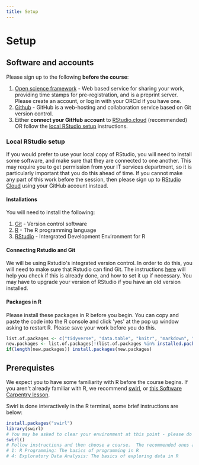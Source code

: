 ```yaml
---
title: Setup
---
```


Setup
===

## Software and accounts

Please sign up to the following **before the course**:
1. [Open science framework](https://osf.io) - Web based service for sharing your work, providing time stamps for pre-registration, and is a preprint server. Please create an account, or log in with your ORCid if you have one. 
1. [Github](https://github.com/) - GitHub is a web-hosting and collaboration service based on Git version control. 
1. Either **connect your GitHub account** to [RStudio.cloud](https://rstudio.cloud/) (recommended) OR follow the [local RStudio setup](#local-rstudio-setup) instructions. 

### Local RStudio setup
If you would prefer to use your local copy of RStudio, you will need to install some software, and make sure that they are connected to one another. This may require you to get permission from your IT services department, so it is particularly important that you do this ahead of time. If you cannot make any part of this work before the session, then please sign up to [RStudio Cloud](https://rstudio.cloud) using your GitHub account instead.

#### Installations

You will need to install the following:
1. [Git](https://git-scm.com/) - Version control software
1. [R](https://www.r-project.org/) - The R programming language
1. [RStudio](https://www.rstudio.com/) - Intergrated Development Environment for R

#### Connecting Rstudio and Git
We will be using Rstudio's integrated version control. In order to do this, you will need to make sure that Rstudio can find Git. The instructions [here](https://happygitwithr.com/rstudio-see-git.html) will help you check if this is already done, and how to set it up if necessary. You may have to upgrade your version of RStudio if you have an old version installed. 

#### Packages in R

Please install these packages in R before you begin. You can copy and paste the code into the R console and click 'yes' at the pop up window asking to restart R.  Please save your work before you do this.

```r
list.of.packages <- c("tidyverse", "data.table", "knitr", "markdown", "rmarkdown")
new.packages <- list.of.packages[!(list.of.packages %in% installed.packages()[,"Package"])]
if(length(new.packages)) install.packages(new.packages)
```

## Prerequistes

We expect you to have some familiarity with R before the course begins. If you aren't already familiar with R, we recommend [swirl](https://swirlstats.com/students.html), or [this Software Carpentry lesson](http://swcarpentry.github.io/r-novice-gapminder/).

Swirl is done interactively in the R terminal, some brief instructions are below:

```r
install.packages("swirl")
library(swirl)
# You may be asked to clear your environment at this point - please do that.
swirl()
# Follow instructions and then choose a course.  The recommended ones are:
# 1: R Programming: The basics of programming in R
# 4: Exploratory Data Analysis: The basics of exploring data in R
```